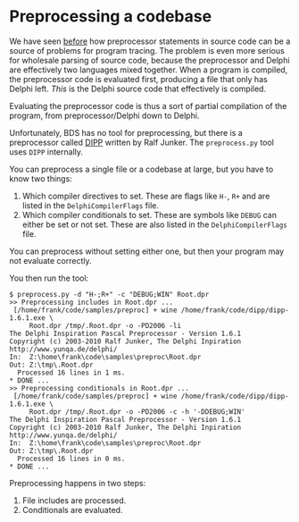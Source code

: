 # Preprocessing a codebase

We have seen [before](viewgraph.html#Preprocessor_statements) how preprocessor
statements in source code can be a source of problems for program tracing. 
The problem
is even more serious for wholesale parsing of source code, because the
preprocessor and Delphi are effectively two languages mixed together. When a
program is compiled, the preprocessor code is evaluated first, producing a file
that only has Delphi left. *This* is the Delphi source code that effectively is
compiled.

Evaluating the preprocessor code is thus a sort of partial compilation of the
program, from preprocessor/Delphi down to Delphi.

Unfortunately, BDS has no tool for preprocessing, but there is a preprocessor
called [DIPP](http://www.yunqa.de/delphi/doku.php/products/dipp/index) 
written by Ralf Junker. The `preprocess.py` tool uses `DIPP` internally.

You can preprocess a single file or a codebase at large, but you have to know
two things:

1. Which compiler directives to set. These are flags like `H-`, `R+` and are 
listed in the `DelphiCompilerFlags` file.
1. Which compiler conditionals to set. These are symbols like `DEBUG` can
either be set or not set. These are also listed in the `DelphiCompilerFlags`
file.

You can preprocess without setting either one, but then your program may not
evaluate correctly.

You then run the tool:

	$ preprocess.py -d "H-;R+" -c "DEBUG;WIN" Root.dpr
	>> Preprocessing includes in Root.dpr ...
	 [/home/frank/code/samples/preproc] + wine /home/frank/code/dipp/dipp-1.6.1.exe \
		 Root.dpr /tmp/.Root.dpr -o -PD2006 -li
	The Delphi Inspiration Pascal Preprocessor - Version 1.6.1
	Copyright (c) 2003-2010 Ralf Junker, The Delphi Inpiration
	http://www.yunqa.de/delphi/
	In:  Z:\home\frank\code\samples\preproc\Root.dpr
	Out: Z:\tmp\.Root.dpr
	  Processed 16 lines in 1 ms.
	* DONE ...
	>> Preprocessing conditionals in Root.dpr ...
	 [/home/frank/code/samples/preproc] + wine /home/frank/code/dipp/dipp-1.6.1.exe \
		 Root.dpr /tmp/.Root.dpr -o -PD2006 -c -h '-DDEBUG;WIN'
	The Delphi Inspiration Pascal Preprocessor - Version 1.6.1
	Copyright (c) 2003-2010 Ralf Junker, The Delphi Inpiration
	http://www.yunqa.de/delphi/
	In:  Z:\home\frank\code\samples\preproc\Root.dpr
	Out: Z:\tmp\.Root.dpr
	  Processed 16 lines in 0 ms.
	* DONE ...

Preprocessing happens in two steps:

1. File includes are processed.
1. Conditionals are evaluated.
